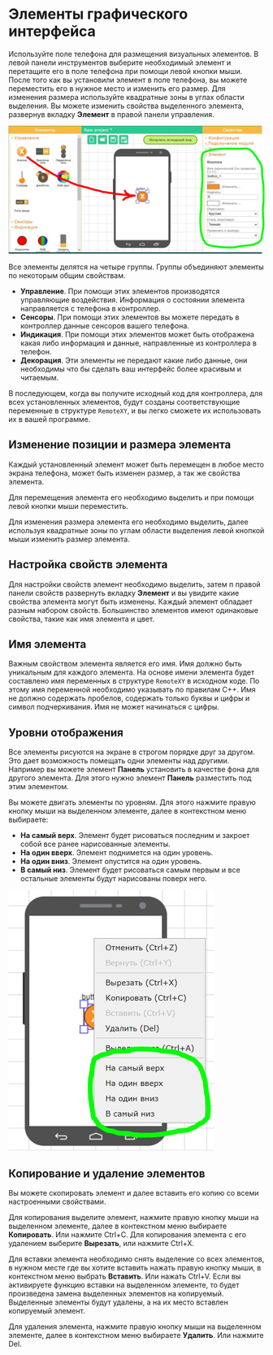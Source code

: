 # Элементы графического интерфейса

Используйте поле телефона для размещения визуальных элементов. В левой панели инструментов выберите необходимый элемент и перетащите его в поле телефона при помощи левой кнопки мыши. После того как вы установили элемент в поле телефона, вы можете переместить его в нужное место и изменить его размер. Для изменения размера используйте квадратные зоны в углах области выделения. Вы можете изменить свойства выделенного элемента, развернув вкладку **Элемент** в правой панели управления.

![ru_01](ru_01.jpg)

Все элементы делятся на четыре группы. Группы объединяют элементы по некоторым общим свойствам.

- **Управление**. При помощи этих элементов производятся управляющие воздействия. Информация о состоянии элемента направляется с телефона в контроллер.
- **Сенсоры**. При помощи этих элементов вы можете передать в контроллер данные сенсоров вашего телефона.
- **Индикация**. При помощи этих элементов может быть отображена какая либо информация и данные, направленные из контроллера в телефон.
-  **Декорация**. Эти элементы не передают какие либо данные, они необходимы что бы сделать ваш интерфейс более красивым и читаемым.

В последующем, когда вы получите исходный код для контроллера, для всех установленных элементов, будут созданы соответствующие переменные в структуре `RemoteXY`, и вы легко сможете их использовать их в вашей программе.

## Изменение позиции и размера элемента

Каждый установленный элемент может быть перемещен в любое место экрана телефона, может быть изменен размер, а так же свойства элемента.

Для перемещения элемента его необходимо выделить и при помощи левой кнопки мыши переместить.

Для изменения размера элемента его необходимо выделить, далее используя квадратные зоны по углам области выделения левой кнопкой мыши изменить размер элемента.

## Настройка свойств элемента

Для настройки свойств элемент необходимо выделить, затем п правой панели свойств развернуть вкладку **Элемент** и вы увидите какие свойства элемента могут быть изменены. Каждый элемент обладает разным набором свойств. Большинство элементов имеют одинаковые свойства, такие как имя элемента и цвет.

## Имя элемента

Важным свойством элемента является его имя. Имя должно быть уникальным для каждого элемента. На основе имени элемента будет составлено имя переменных в структуре `RemoteXY` в исходном коде. По этому имя переменной необходимо указывать по правилам C++. Имя не должно содержать пробелов, содержать только буквы и цифры и символ подчеркивания. Имя не может начинаться с цифры.

## Уровни отображения

Все элементы рисуются на экране в строгом порядке друг за другом. Это дает возможность помещать одни элементы над другими. Например вы можете элемент **Панель** установить в качестве фона для другого элемента. Для этого нужно элемент **Панель** разместить под этим элементом.

Вы можете двигать элементы по уровням. Для этого нажмите правую кнопку мыши на выделенном элементе, далее в контекстном меню выбираете:

- **На самый верх**. Элемент будет рисоваться последним и закроет собой все ранее нарисованные элементы.
- **На один вверх**. Элемент поднимется на один уровень.
- **На один вниз**. Элемент опустится на один уровень.
- **В самый низ**. Элемент будет рисоваться самым первым и все остальные элементы будут нарисованы поверх него.

![ru_02](ru_02.jpg)

## Копирование и удаление элементов

Вы можете скопировать элемент и далее вставить его копию со всеми настроенными свойствами. 

Для копирования выделите элемент, нажмите правую кнопку мыши на выделенном элементе, далее в контекстном меню выбираете **Копировать**. Или нажмите Ctrl+C. Для копирования элемента с его удалением выберите **Вырезать**, или нажмите Ctrl+X.

Для вставки элемента необходимо снять выделение со всех элементов, в нужном месте где вы хотите вставить нажать правую кнопку мыши, в контекстном меню выбрать **Вставить**. Или нажать Ctrl+V. Если вы активируете функцию вставки на выделенном элементе, то будет произведена замена выделенных элементов на копируемый. Выделенные элементы будут удалены, а на их место вставлен копируемый элемент.

Для удаления элемента, нажмите правую кнопку мыши на выделенном элементе, далее в контекстном меню выбираете **Удалить**. Или нажмите Del. 

